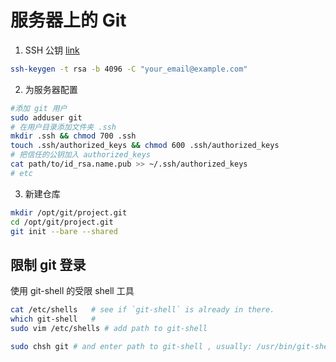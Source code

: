 # 服务器上的 Git

1. SSH 公钥 [link](https://help.github.com/articles/generating-ssh-keys)
```bash
ssh-keygen -t rsa -b 4096 -C "your_email@example.com"
```

2. 为服务器配置
```bash
#添加 git 用户
sudo adduser git
# 在用户目录添加文件夹 .ssh
mkdir .ssh && chmod 700 .ssh
touch .ssh/authorized_keys && chmod 600 .ssh/authorized_keys
# 把信任的公钥加入 authorized_keys
cat path/to/id_rsa.name.pub >> ~/.ssh/authorized_keys
# etc
```
3. 新建仓库
```bash
mkdir /opt/git/project.git
cd /opt/git/project.git
git init --bare --shared
```

## 限制 git 登录
使用 git-shell 的受限 shell 工具
```bash
cat /etc/shells   # see if `git-shell` is already in there.
which git-shell   #
sudo vim /etc/shells # add path to git-shell 

sudo chsh git # and enter path to git-shell , usually: /usr/bin/git-shell
```
